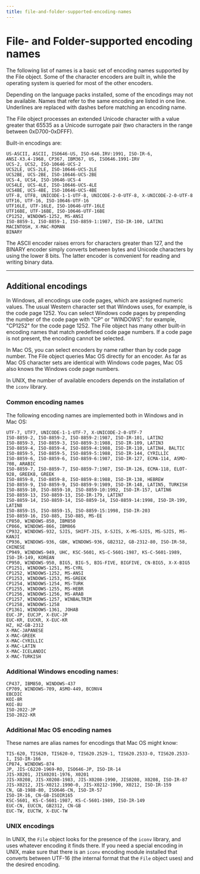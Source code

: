```yaml
---
title: file-and-folder-supported-encoding-names
---
```


# File- and Folder-supported encoding names

The following list of names is a basic set of encoding names supported by the File object. Some of the character encoders are built in, while the operating system is queried for most of the other encoders.

Depending on the language packs installed, some of the encodings may not be available. Names that refer to the same encoding are listed in one line. Underlines are replaced with dashes before matching an encoding name.

The File object processes an extended Unicode character with a value greater that 65535 as a Unicode surrogate pair (two characters in the range between 0xD700-0xDFFF).

Built-in encodings are:

```none
US-ASCII, ASCII, ISO646-US, ISO-646.IRV:1991, ISO-IR-6,
ANSI-X3.4-1968, CP367, IBM367, US, ISO646.1991-IRV
UCS-2, UCS2, ISO-10646-UCS-2
UCS2LE, UCS-2LE, ISO-10646-UCS-2LE
UCS2BE, UCS-2BE, ISO-10646-UCS-2BE
UCS-4, UCS4, ISO-10646-UCS-4
UCS4LE, UCS-4LE, ISO-10646-UCS-4LE
UCS4BE, UCS-4BE, ISO-10646-UCS-4BE
UTF-8, UTF8, UNICODE-1-1-UTF-8, UNICODE-2-0-UTF-8, X-UNICODE-2-0-UTF-8
UTF16, UTF-16, ISO-10646-UTF-16
UTF16LE, UTF-16LE, ISO-10646-UTF-16LE
UTF16BE, UTF-16BE, ISO-10646-UTF-16BE
CP1252, WINDOWS-1252, MS-ANSI
ISO-8859-1, ISO-8859-1, ISO-8859-1:1987, ISO-IR-100, LATIN1
MACINTOSH, X-MAC-ROMAN
BINARY
```

The ASCII encoder raises errors for characters greater than 127, and the BINARY encoder simply converts between bytes and Unicode characters by using the lower 8 bits. The latter encoder is convenient for reading and writing binary data.

---

## Additional encodings

In Windows, all encodings use code pages, which are assigned numeric values. The usual Western character set that Windows uses, for example, is the code page 1252. You can select Windows code pages by prepending the number of the code page with "CP" or "WINDOWS": for example, "CP1252" for the code page 1252. The File object has many other built-in encoding names that match predefined code page numbers. If a code page is not present, the encoding cannot be selected.

In Mac OS, you can select encoders by name rather than by code page number. The File object queries Mac OS directly for an encoder. As far as Mac OS character sets are identical with Windows code pages, Mac OS also knows the Windows code page numbers.

In UNIX, the number of available encoders depends on the installation of the `iconv` library.

### Common encoding names

The following encoding names are implemented both in Windows and in Mac OS:

```none
UTF-7, UTF7, UNICODE-1-1-UTF-7, X-UNICODE-2-0-UTF-7
ISO-8859-2, ISO-8859-2, ISO-8859-2:1987, ISO-IR-101, LATIN2
ISO-8859-3, ISO-8859-3, ISO-8859-3:1988, ISO-IR-109, LATIN3
ISO-8859-4, ISO-8859-4, ISO-8859-4:1988, ISO-IR-110, LATIN4, BALTIC
ISO-8859-5, ISO-8859-5, ISO-8859-5:1988, ISO-IR-144, CYRILLIC
ISO-8859-6, ISO-8859-6, ISO-8859-6:1987, ISO-IR-127, ECMA-114, ASMO-708, ARABIC
ISO-8859-7, ISO-8859-7, ISO-8859-7:1987, ISO-IR-126, ECMA-118, ELOT-928, GREEK8, GREEK
ISO-8859-8, ISO-8859-8, ISO-8859-8:1988, ISO-IR-138, HEBREW
ISO-8859-9, ISO-8859-9, ISO-8859-9:1989, ISO-IR-148, LATIN5, TURKISH
ISO-8859-10, ISO-8859-10, ISO-8859-10:1992, ISO-IR-157, LATIN6
ISO-8859-13, ISO-8859-13, ISO-IR-179, LATIN7
ISO-8859-14, ISO-8859-14, ISO-8859-14, ISO-8859-14:1998, ISO-IR-199, LATIN8
ISO-8859-15, ISO-8859-15, ISO-8859-15:1998, ISO-IR-203
ISO-8859-16, ISO-885, ISO-885, MS-EE
CP850, WINDOWS-850, IBM850
CP866, WINDOWS-866, IBM866
CP932, WINDOWS-932, SJIS, SHIFT-JIS, X-SJIS, X-MS-SJIS, MS-SJIS, MS-KANJI
CP936, WINDOWS-936, GBK, WINDOWS-936, GB2312, GB-2312-80, ISO-IR-58, CHINESE
CP949, WINDOWS-949, UHC, KSC-5601, KS-C-5601-1987, KS-C-5601-1989, ISO-IR-149, KOREAN
CP950, WINDOWS-950, BIG5, BIG-5, BIG-FIVE, BIGFIVE, CN-BIG5, X-X-BIG5
CP1251, WINDOWS-1251, MS-CYRL
CP1252, WINDOWS-1252, MS-ANSI
CP1253, WINDOWS-1253, MS-GREEK
CP1254, WINDOWS-1254, MS-TURK
CP1255, WINDOWS-1255, MS-HEBR
CP1256, WINDOWS-1256, MS-ARAB
CP1257, WINDOWS-1257, WINBALTRIM
CP1258, WINDOWS-1258
CP1361, WINDOWS-1361, JOHAB
EUC-JP, EUCJP, X-EUC-JP
EUC-KR, EUCKR, X-EUC-KR
HZ, HZ-GB-2312
X-MAC-JAPANESE
X-MAC-GREEK
X-MAC-CYRILLIC
X-MAC-LATIN
X-MAC-ICELANDIC
X-MAC-TURKISH
```

### Additional Windows encoding names:

```none
CP437, IBM850, WINDOWS-437
CP709, WINDOWS-709, ASMO-449, BCONV4
EBCDIC
KOI-8R
KOI-8U
ISO-2022-JP
ISO-2022-KR
```

### Additional Mac OS encoding names

These names are alias names for encodings that Mac OS might know:

```none
TIS-620, TIS620, TIS620-0, TIS620.2529-1, TIS620.2533-0, TIS620.2533-1, ISO-IR-166
CP874, WINDOWS-874
JP, JIS-C6220-1969-RO, ISO646-JP, ISO-IR-14
JIS-X0201, JISX0201-1976, X0201
JIS-X0208, JIS-X0208-1983, JIS-X0208-1990, JIS0208, X0208, ISO-IR-87
JIS-X0212, JIS-X0212.1990-0, JIS-X0212-1990, X0212, ISO-IR-159
CN, GB-1988-80, ISO646-CN, ISO-IR-57
ISO-IR-16, CN-GB-ISOIR165
KSC-5601, KS-C-5601-1987, KS-C-5601-1989, ISO-IR-149
EUC-CN, EUCCN, GB2312, CN-GB
EUC-TW, EUCTW, X-EUC-TW
```

### UNIX encodings

In UNIX, the `File` object looks for the presence of the `iconv` library, and uses whatever encoding it finds there. If you need a special encoding in UNIX, make sure that there is an `iconv` encoding module installed that converts between UTF-16 (the internal format that the `File` object uses) and the desired encoding.

